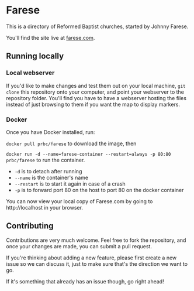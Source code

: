 # Farese

This is a directory of Reformed Baptist churches, started by Johnny Farese.

You'll find the site live at [farese.com](http://farese.com).

## Running locally

### Local webserver

If you'd like to make changes and test them out on your local machine, `git clone` this repository onto your computer, and point your webserver to the repository folder. You'll find you have to have a webserver hosting the files instead of just browsing to them if you want the map to display markers.

### Docker

Once you have Docker installed, run:

`docker pull prbc/farese` to download the image, then

`docker run -d --name=farese-container --restart=always -p 80:80 prbc/farese` to run the container. 
 - `-d` is to detach after running
 - `--name` is the container's name
 - `--restart` is to start it again in case of a crash
 - `-p` is to forward port 80 on the host to port 80 on the docker container

You can now view your local copy of Farese.com by going to http://localhost in your browser.

## Contributing

Contributions are very much welcome. Feel free to fork the repository, and once your changes are made, you can submit a pull request. 

If you're thinking about adding a new feature, please first create a new issue so we can discuss it, just to make sure that's the direction we want to go.

If it's something that already has an issue though, go right ahead!
